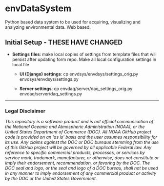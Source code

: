 # envDataSystem

Python based data system to be used for acquiring, visualizing and analyzing environmental data. Web based.

## Initial Setup - THESE HAVE CHANGED

* **Settings files**: make local copies of settings from template files that will persist after updating form repo. Make all local configuration settings in local file

  * **UI (Django) settings**: cp envdsys/envdsys/settings_orig.py envdsys/envdsys/settings.py
  
  * **Server settings**: cp envdaq/server/daq_settings_orig.py envdaq/server/daq_settings.py

---

### Legal Disclaimer

*This repository is a software product and is not official communication of the National Oceanic and Atmospheric Administration (NOAA), or the United States Department of Commerce (DOC). All NOAA GitHub project code is provided on an 'as is' basis and the user assumes responsibility for its use. Any claims against the DOC or DOC bureaus stemming from the use of this GitHub project will be governed by all applicable Federal law. Any reference to specific commercial products, processes, or services by service mark, trademark, manufacturer, or otherwise, does not constitute or imply their endorsement, recommendation, or favoring by the DOC. The DOC seal and logo, or the seal and logo of a DOC bureau, shall not be used in any manner to imply endorsement of any commercial product or activity by the DOC or the United States Government.*
